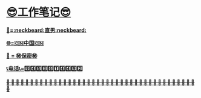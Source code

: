 # __[:sunglasses:工作笔记:sunglasses:](https://github.com/benniao1996/1996)__
[__:restroom:=:neckbeard:直男:neckbeard:__](https://github.com/benniao1996/1996)

[__:globe_with_meridians:=:cn:中国:cn:__](https://github.com/benniao1996/1996)

[__:couple_with_heart: = :secret:保密:secret:__](https://github.com/benniao1996/1996)

[__:telephone_receiver:电话:telephone_receiver:=:nine::four::five::three::six::one::four::four::nine::two:__](https://github.com/benniao1996/1996)

[~~__:shit: :shit: :shit: :shit: :shit: :shit: :shit: :shit: :shit: :shit: :shit: :shit: :shit: :shit: :shit: :shit: :shit: :shit: :shit: :shit: :shit: :shit: :shit: :shit: :shit: :shit: :shit: :shit: :shit: :shit: :shit: :shit: :shit: :shit: :shit: :shit: :shit: :shit: :shit: :shit: :shit:__~~](https://github.com/benniao1996/1996)
